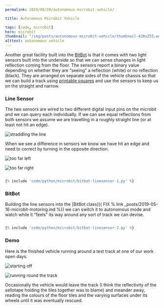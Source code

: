 ```yaml
---
permalink: 2019/08/20/autonomous-microbit-vehicle/

title: Autonomous Microbit Vehicle

tags: [code, microbit]
hero: microbit
thumbnail: "/img/posts/autonomous-microbit-vehicle/thumbnail-420x255.webp"
alttext: autonomous vehicle
---
```


Another great facility built into the <a href="http://4tronix.co.uk/blog/?p=1490">BitBot</a> is that it comes with two
light sensors built into the underside so that we can sense changes in light reflection coming from the floor. The sensors
report a binary value depending on whether they are "seeing" a reflection (white) or no reflection (black). They are arranged
on separate sides of the vehicle chassis so that we can build a track using <a href="http://robotsquare.com/wp-content/uploads/2012/11/linefollowtiles.pdf">printable
squares</a> and use the sensors to keep us on the straight and narrow.

### Line Sensor

The two sensors are wired to two different digital input pins on the microbit and we can query each individually. If we can see
equal reflections from both sensors we assume we are travelling in a roughly straight line (or at least not hit an edge).

![straddling the line](/img/posts/autonomous-microbit-vehicle/straddling.webp)

When we see a difference in sensors we know we have hit an edge and need to correct by turning in the opposite direction.

![too far left](/img/posts/autonomous-microbit-vehicle/too-far-left.webp)

![too far right](/img/posts/autonomous-microbit-vehicle/too-far-right.webp)

```python

{% include 'code/python/microbit/bitbot-linesensor-1.py' %}

```

### BitBot

Building the line sensors into the [BitBot class]({ FIX % link \_posts/2019-05-16-microbit-motoring.md %}) we can switch it to autonomous
mode and watch while it "feels" its way around any sort of track we can devise.

```python

{% include 'code/python/microbit/bitbot-linesensor-2.py' %}

```

### Demo

Here is the finished vehicle running around a test track at one of our work open days.

![starting off](/img/posts/autonomous-microbit-vehicle/autonomous-1.webp)

![running round the track](/img/posts/autonomous-microbit-vehicle/autonomous-2.webp)

Occasionally the vehicle would leave the track (I think the reflectivity of the sellotape holding the tiles together was to blame) and meander away, reading the colours of the floor tiles
and the varying surfaces under its wheels until it was eventually rescued.
